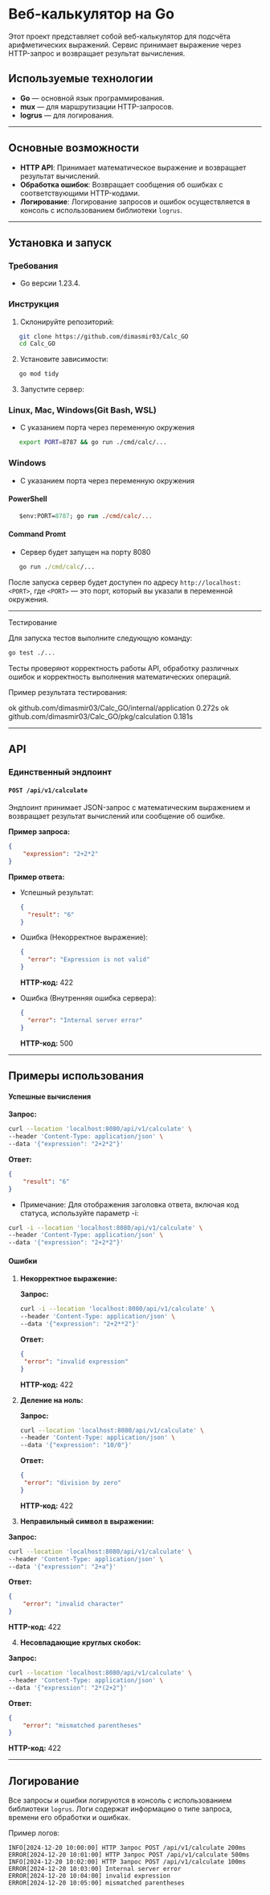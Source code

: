 # Веб-калькулятор на Go

Этот проект представляет собой веб-калькулятор для подсчёта арифметических выражений. Сервис принимает выражение через HTTP-запрос и возвращает результат вычисления.

## Используемые технологии

- **Go** — основной язык программирования.
- **mux** — для маршрутизации HTTP-запросов.
- **logrus** — для логирования.

---

## Основные возможности

- **HTTP API**: Принимает математическое выражение и возвращает результат вычислений.
- **Обработка ошибок**: Возвращает сообщения об ошибках с соответствующими HTTP-кодами.
- **Логирование**: Логирование запросов и ошибок осуществляется в консоль с использованием библиотеки `logrus`.

---

## Установка и запуск

### Требования

- Go версии 1.23.4.

### Инструкция

1. Склонируйте репозиторий:

```bash
   git clone https://github.com/dimasmir03/Calc_GO
   cd Calc_GO
```

2. Установите зависимости:

```bash
   go mod tidy
```

3. Запустите сервер:

### Linux, Mac, Windows(Git Bash, WSL)

- C указанием порта через переменную окружения

```bash
   export PORT=8787 && go run ./cmd/calc/...
```

### Windows

- C указанием порта через переменную окружения

#### PowerShell

```ps
   $env:PORT=8787; go run ./cmd/calc/...
```

#### Command Promt

- Сервер будет запущен на порту 8080

```cmd
   go run ./cmd/calc/...
```

После запуска сервер будет доступен по адресу `http://localhost:<PORT>`, где `<PORT>` — это порт, который вы указали в переменной окружения.

---

Тестирование

Для запуска тестов выполните следующую команду:

```bash
go test ./...
```

Тесты проверяют корректность работы API, обработку различных ошибок и корректность выполнения математических операций.

Пример результата тестирования:

ok github.com/dimasmir03/Calc_GO/internal/application 0.272s
ok github.com/dimasmir03/Calc_GO/pkg/calculation 0.181s

---

## API

### Единственный эндпоинт

#### `POST /api/v1/calculate`

Эндпоинт принимает JSON-запрос с математическим выражением и возвращает результат вычислений или сообщение об ошибке.

**Пример запроса:**

```json
{
	"expression": "2+2*2"
}
```

**Пример ответа:**

- Успешный результат:

  ```json
  {
  	"result": "6"
  }
  ```

- Ошибка (Некорректное выражение):

  ```json
  {
  	"error": "Expression is not valid"
  }
  ```

  **HTTP-код:** 422

- Ошибка (Внутренняя ошибка сервера):
  ```json
  {
  	"error": "Internal server error"
  }
  ```
  **HTTP-код:** 500

---

## Примеры использования

#### Успешные вычисления

**Запрос:**

```bash
curl --location 'localhost:8080/api/v1/calculate' \
--header 'Content-Type: application/json' \
--data '{"expression": "2+2*2"}'
```

**Ответ:**

```json
{
	"result": "6"
}
```

- Примечание: Для отображения заголовка ответа, включая код статуса, используйте параметр -i:

```bash
curl -i --location 'localhost:8080/api/v1/calculate' \
--header 'Content-Type: application/json' \
--data '{"expression": "2+2*2"}'
```

#### Ошибки

1. **Некорректное выражение:**

   **Запрос:**

   ```bash
   curl -i --location 'localhost:8080/api/v1/calculate' \
   --header 'Content-Type: application/json' \
   --data '{"expression": "2+2**2"}'
   ```

   **Ответ:**

   ```json
   {
   	"error": "invalid expression"
   }
   ```

   **HTTP-код:** 422

2. **Деление на ноль:**

   **Запрос:**

   ```bash
   curl --location 'localhost:8080/api/v1/calculate' \
   --header 'Content-Type: application/json' \
   --data '{"expression": "10/0"}'
   ```

   **Ответ:**

   ```json
   {
   	"error": "division by zero"
   }
   ```

   **HTTP-код:** 422

3. **Неправильный символ в выражении:**

**Запрос:**

```bash
curl --location 'localhost:8080/api/v1/calculate' \
--header 'Content-Type: application/json' \
--data '{"expression": "2+a"}'
```

**Ответ:**

```json
{
	"error": "invalid character"
}
```

**HTTP-код:** 422

4.  **Несовпадающие круглых скобок:**

**Запрос:**

```bash
curl --location 'localhost:8080/api/v1/calculate' \
--header 'Content-Type: application/json' \
--data '{"expression": "2*(2+2"}'
```

**Ответ:**

```json
{
	"error": "mismatched parentheses"
}
```

**HTTP-код:** 422

---

## Логирование

Все запросы и ошибки логируются в консоль с использованием библиотеки `logrus`. Логи содержат информацию о типе запроса, времени его обработки и ошибках.

Пример логов:

```
INFO[2024-12-20 10:00:00] HTTP Запрос POST /api/v1/calculate 200ms
ERROR[2024-12-20 10:01:00] HTTP Запрос POST /api/v1/calculate 500ms
INFO[2024-12-20 10:02:00] HTTP Запрос POST /api/v1/calculate 100ms
ERROR[2024-12-20 10:03:00] Internal server error
ERROR[2024-12-20 10:04:00] invalid expression
ERROR[2024-12-20 10:05:00] mismatched parentheses
```
